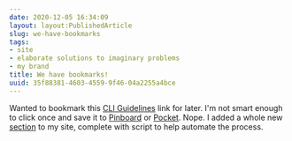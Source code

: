 ```yaml
---
date: 2020-12-05 16:34:09
layout: layout:PublishedArticle
slug: we-have-bookmarks
tags:
- site
- elaborate solutions to imaginary problems
- my brand
title: We have bookmarks!
uuid: 35f88381-4603-4559-9f46-04a2255a4bce
---
```


[CLI Guidelines]: https://clig.dev/
[Pocket]: https://app.getpocket.com/
[Pinboard]: http://pinboard.in/
[section]: /bookmark

Wanted to bookmark this [CLI Guidelines][] link for later.
I'm not smart enough to click once and save it to [Pinboard][] or [Pocket][].
Nope.
I added a whole new [section][] to my site, complete with script to help automate the process.